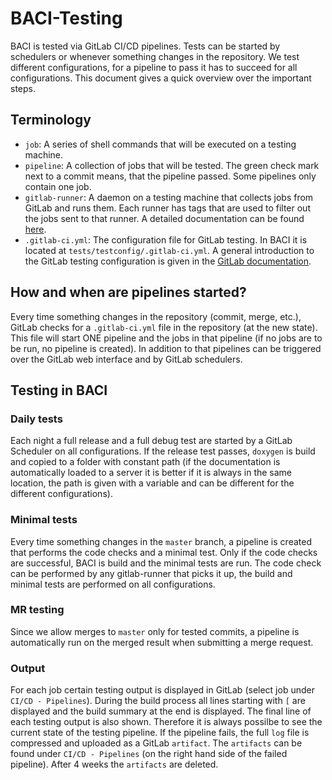 # BACI-Testing

BACI is tested via GitLab CI/CD pipelines. Tests can be started by schedulers or whenever something changes in the repository. We test different configurations, for a pipeline to pass it has to succeed for all configurations. This document gives a quick overview over the important steps.

## Terminology

- `job`: A series of shell commands that will be executed on a testing machine.
- `pipeline`: A collection of jobs that will be tested. The green check mark next to a commit means, that the pipeline passed. Some pipelines only contain one job.
- `gitlab-runner`: A daemon on a testing machine that collects jobs from GitLab and runs them. Each runner has tags that are used to filter out the jobs sent to that runner. A detailed documentation can be found [here](https://docs.gitlab.com/runner/configuration/advanced-configuration.html).
- `.gitlab-ci.yml`: The configuration file for GitLab testing. In BACI it is located at `tests/testconfig/.gitlab-ci.yml`. A general introduction to the GitLab testing configuration is given in the [GitLab documentation](https://docs.gitlab.com/ee/ci/yaml/).

## How and when are pipelines started?

Every time something changes in the repository (commit, merge, etc.), GitLab checks for a `.gitlab-ci.yml` file in the repository (at the new state). This file will start ONE pipeline and the jobs in that pipeline (if no jobs are to be run, no pipeline is created). In addition to that pipelines can be triggered over the GitLab web interface and by GitLab schedulers.

## Testing in BACI

### Daily tests

Each night a full release and a full debug test are started by a GitLab Scheduler on all configurations. If the release test passes, `doxygen` is build and copied to a folder with constant path (if the documentation is automatically loaded to a server it is better if it is always in the same location, the path is given with a variable and can be different for the different configurations).

### Minimal tests

Every time something changes in the `master` branch, a pipeline is created that performs the code checks and a minimal test. Only if the code checks are successful, BACI is build and the minimal tests are run. The code check can be performed by any gitlab-runner that picks it up, the build and minimal tests are performed on all configurations.

### MR testing

Since we allow merges to `master` only for tested commits, a pipeline is automatically run on the merged result when submitting a merge request.

### Output

For each job certain testing output is displayed in GitLab (select job under `CI/CD - Pipelines`).
During the build process all lines starting with `[` are displayed and the build summary at the end is displayed.
The final line of each testing output is also shown.
Therefore it is always possilbe to see the current state of the testing pipeline.
If the pipeline fails, the full `log` file is compressed and uploaded as a GitLab `artifact`.
The `artifacts` can be found under `CI/CD - Pipelines` (on the right hand side of the failed pipeline).
After 4 weeks the `artifacts` are deleted.
